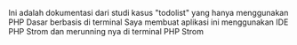 Ini adalah dokumentasi dari studi kasus "todolist" yang hanya menggunakan PHP Dasar berbasis di terminal
Saya membuat aplikasi ini menggunakan IDE PHP Strom dan merunning nya di terminal PHP Strom
